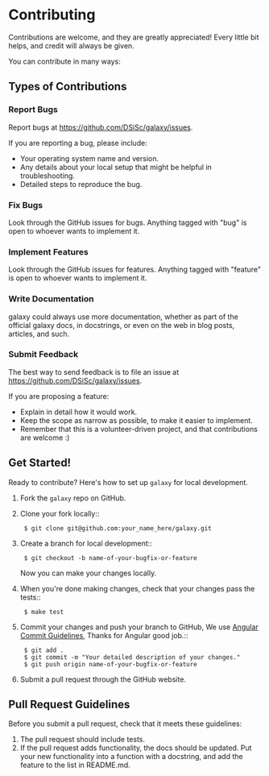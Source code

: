 # Contributing

Contributions are welcome, and they are greatly appreciated! Every little bit helps, and credit will always be given.

You can contribute in many ways:

## Types of Contributions

### Report Bugs

Report bugs at https://github.com/DSiSc/galaxy/issues.

If you are reporting a bug, please include:

* Your operating system name and version.
* Any details about your local setup that might be helpful in troubleshooting.
* Detailed steps to reproduce the bug.

### Fix Bugs

Look through the GitHub issues for bugs. Anything tagged with "bug"
is open to whoever wants to implement it.

### Implement Features

Look through the GitHub issues for features. Anything tagged with "feature"
is open to whoever wants to implement it.

### Write Documentation

galaxy could always use more documentation, whether as part of the
official galaxy docs, in docstrings, or even on the web in blog posts,
articles, and such.

### Submit Feedback

The best way to send feedback is to file an issue at https://github.com/DSiSc/galaxy/issues.

If you are proposing a feature:

* Explain in detail how it would work.
* Keep the scope as narrow as possible, to make it easier to implement.
* Remember that this is a volunteer-driven project, and that contributions
  are welcome :)

## Get Started!

Ready to contribute? Here's how to set up `galaxy` for local development.

1. Fork the `galaxy` repo on GitHub.
2. Clone your fork locally::

        $ git clone git@github.com:your_name_here/galaxy.git

3. Create a branch for local development::

        $ git checkout -b name-of-your-bugfix-or-feature

   Now you can make your changes locally.

4. When you're done making changes, check that your changes pass the tests::

        $ make test

6. Commit your changes and push your branch to GitHub, We use [Angular Commit Guidelines](https://github.com/angular/angular.js/blob/master/DEVELOPERS.md#-git-commit-guidelines), Thanks for Angular good job.::

        $ git add .
        $ git commit -m "Your detailed description of your changes."
        $ git push origin name-of-your-bugfix-or-feature

7. Submit a pull request through the GitHub website.

Pull Request Guidelines
-----------------------

Before you submit a pull request, check that it meets these guidelines:

1. The pull request should include tests.
2. If the pull request adds functionality, the docs should be updated. Put
   your new functionality into a function with a docstring, and add the
   feature to the list in README.md.
